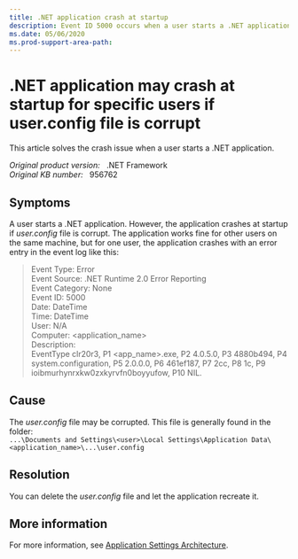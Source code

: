 ```yaml
---
title: .NET application crash at startup
description: Event ID 5000 occurs when a user starts a .NET application.
ms.date: 05/06/2020
ms.prod-support-area-path:
---
```

# .NET application may crash at startup for specific users if user.config file is corrupt

This article solves the crash issue when a user starts a .NET application.

_Original product version:_ &nbsp; .NET Framework  
_Original KB number:_ &nbsp; 956762

## Symptoms

A user starts a .NET application. However, the application crashes at startup if *user.config* file is corrupt. The application works fine for other users on the same machine, but for one user, the application crashes with an error entry in the event log like this:

> Event Type: Error  
> Event Source: .NET Runtime 2.0 Error Reporting  
> Event Category: None  
> Event ID: 5000  
> Date: DateTime  
> Time: DateTime  
> User: N/A  
> Computer: <application_name>  
> Description:  
> EventType clr20r3, P1 <app_name>.exe, P2 4.0.5.0, P3 4880b494, P4 system.configuration, P5 2.0.0.0, P6 461ef187, P7 2cc, P8 1c, P9 ioibmurhynrxkw0zxkyrvfn0boyyufow, P10 NIL.

## Cause

The *user.config* file may be corrupted. This file is generally found in the folder:  
`...\Documents and Settings\<user>\Local Settings\Application Data\<application_name>\...\user.config`

## Resolution

You can delete the *user.config* file and let the application recreate it.

## More information

For more information, see [Application Settings Architecture](/dotnet/framework/winforms/advanced/application-settings-architecture).
